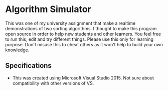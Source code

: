 # Algorithm Simulator
This was one of my university assignment that make a realtime demonstrations of two sorting algorithms. I thought to make this program open source in order to help new students and other learners. You feel free to run this, edit and try different things. Please use this only for learning purpose. Don't misuse this to cheat others as it won't help to build your own knowledge.

## Specifications
* This was created using Microsoft Visual Studio 2015. Not sure about compatibility with other versions of VS.

